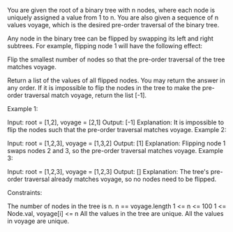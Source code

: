 You are given the root of a binary tree with n nodes, where each node is uniquely assigned a value from 1 to n. You are also given a sequence of n values voyage, which is the desired pre-order traversal of the binary tree.

Any node in the binary tree can be flipped by swapping its left and right subtrees. For example, flipping node 1 will have the following effect:


Flip the smallest number of nodes so that the pre-order traversal of the tree matches voyage.

Return a list of the values of all flipped nodes. You may return the answer in any order. If it is impossible to flip the nodes in the tree to make the pre-order traversal match voyage, return the list [-1].

 

Example 1:


Input: root = [1,2], voyage = [2,1]
Output: [-1]
Explanation: It is impossible to flip the nodes such that the pre-order traversal matches voyage.
Example 2:


Input: root = [1,2,3], voyage = [1,3,2]
Output: [1]
Explanation: Flipping node 1 swaps nodes 2 and 3, so the pre-order traversal matches voyage.
Example 3:


Input: root = [1,2,3], voyage = [1,2,3]
Output: []
Explanation: The tree's pre-order traversal already matches voyage, so no nodes need to be flipped.
 

Constraints:

The number of nodes in the tree is n.
n == voyage.length
1 <= n <= 100
1 <= Node.val, voyage[i] <= n
All the values in the tree are unique.
All the values in voyage are unique.